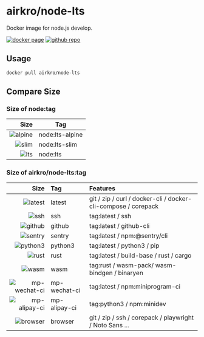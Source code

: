 # airkro/node-lts

Docker image for node.js develop.

[![docker page][docker-badge]][docker-link]
[![github repo][github-badge]][github-link]

[docker-badge]: https://img.shields.io/docker/stars/airkro/node-lts?logo=docker&style=flat-square
[docker-link]: https://hub.docker.com/r/airkro/node-lts
[github-badge]: https://img.shields.io/github/license/airkro/docker.svg?logo=github&style=flat-square&color=blue
[github-link]: https://github.com/airkro/docker

## Usage

```sh
docker pull airkro/node-lts
```

## Compare Size

### Size of node:tag

|              Size | Tag             |
| ----------------: | --------------- |
| ![alpine][alpine] | node:lts-alpine |
|     ![slim][slim] | node:lts-slim   |
|       ![lts][lts] | node:lts        |

[alpine]: https://img.shields.io/docker/image-size/_/node/lts-alpine?label=&style=flat-square
[slim]: https://img.shields.io/docker/image-size/_/node/lts-slim?label=&style=flat-square
[lts]: https://img.shields.io/docker/image-size/_/node/lts?label=&style=flat-square

### Size of airkro/node-lts:tag

|                          Size | Tag          | Features                                                      |
| ----------------------------: | :----------- | :------------------------------------------------------------ |
|             ![latest][latest] | latest       | git / zip / curl / docker-cli / docker-cli-compose / corepack |
|                   ![ssh][ssh] | ssh          | tag:latest / ssh                                              |
|             ![github][github] | github       | tag:latest / github-cli                                       |
|             ![sentry][sentry] | sentry       | tag:latest / npm:@sentry/cli                                  |
|           ![python3][python3] | python3      | tag:latest / python3 / pip                                    |
|                 ![rust][rust] | rust         | tag:latest / build-base / rust / cargo                        |
|                 ![wasm][wasm] | wasm         | tag:rust / wasm-pack/ wasm-bindgen / binaryen                 |
| ![mp-wechat-ci][mp-wechat-ci] | mp-wechat-ci | tag:latest / npm:miniprogram-ci                               |
| ![mp-alipay-ci][mp-alipay-ci] | mp-alipay-ci | tag:python3 / npm:minidev                                     |
|           ![browser][browser] | browser      | git / zip / ssh / corepack / playwright / Noto Sans ...       |

[latest]: https://img.shields.io/docker/image-size/airkro/node-lts/latest?label=&style=flat-square
[ssh]: https://img.shields.io/docker/image-size/airkro/node-lts/ssh?label=&style=flat-square
[github]: https://img.shields.io/docker/image-size/airkro/node-lts/github?label=&style=flat-square
[sentry]: https://img.shields.io/docker/image-size/airkro/node-lts/sentry?label=&style=flat-square
[python3]: https://img.shields.io/docker/image-size/airkro/node-lts/python3?label=&style=flat-square
[rust]: https://img.shields.io/docker/image-size/airkro/node-lts/rust?label=&style=flat-square
[wasm]: https://img.shields.io/docker/image-size/airkro/node-lts/wasm?label=&style=flat-square
[browser]: https://img.shields.io/docker/image-size/airkro/node-lts/browser?label=&style=flat-square
[mp-wechat-ci]: https://img.shields.io/docker/image-size/airkro/node-lts/mp-wechat-ci?label=&style=flat-square
[mp-alipay-ci]: https://img.shields.io/docker/image-size/airkro/node-lts/mp-alipay-ci?label=&style=flat-square
